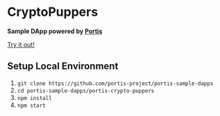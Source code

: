 # CryptoPuppers

<b>Sample DApp powered by [Portis](https://portis.io)</b>

[Try it out!](https://cryptopuppers.portis.io/)

## Setup Local Environment
1. `git clone https://github.com/portis-project/portis-sample-dapps`
1. `cd portis-sample-dapps/portis-crypto-puppers`
1. `npm install`
1. `npm start`
